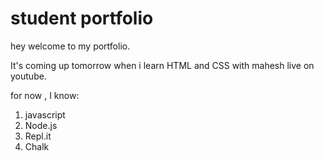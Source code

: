 # student portfolio
hey welcome to my portfolio. 

It's coming up tomorrow when i learn HTML and CSS with mahesh live on youtube.

for now , I know:

1. javascript
1. Node.js
1. Repl.it
1. Chalk